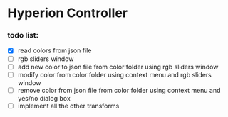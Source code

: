 # Hyperion Controller
### todo list:
- [x] read colors from json file
- [ ] rgb sliders window
- [ ] add new color to json file from color folder using rgb sliders window
- [ ] modify color from color folder using context menu and rgb sliders window
- [ ] remove color from json file from color folder using context menu and yes/no dialog box
- [ ] implement all the other transforms
